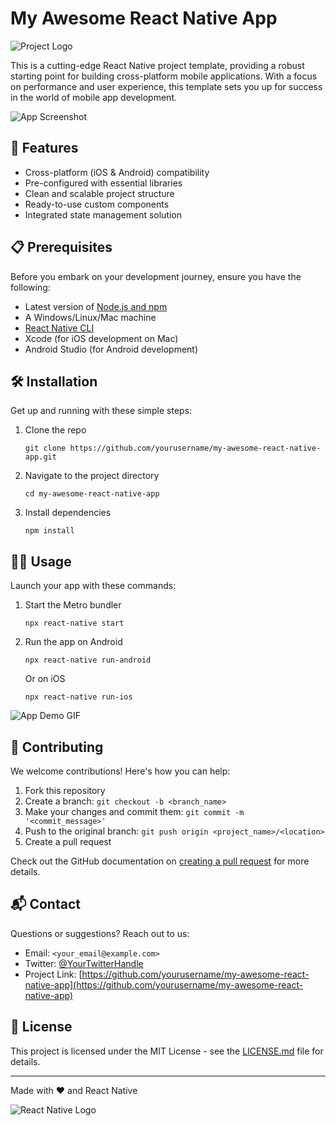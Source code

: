 # My Awesome React Native App

![Project Logo](./images/logo.png)

This is a cutting-edge React Native project template, providing a robust starting point for building cross-platform mobile applications. With a focus on performance and user experience, this template sets you up for success in the world of mobile app development.

![App Screenshot](./images/app-screenshot.png)

## 🚀 Features

- Cross-platform (iOS & Android) compatibility
- Pre-configured with essential libraries
- Clean and scalable project structure
- Ready-to-use custom components
- Integrated state management solution

## 📋 Prerequisites

Before you embark on your development journey, ensure you have the following:

* Latest version of [Node.js and npm](https://nodejs.org/)
* A Windows/Linux/Mac machine
* [React Native CLI](https://reactnative.dev/docs/environment-setup)
* Xcode (for iOS development on Mac)
* Android Studio (for Android development)

## 🛠 Installation

Get up and running with these simple steps:

1. Clone the repo
   ```
   git clone https://github.com/yourusername/my-awesome-react-native-app.git
   ```
2. Navigate to the project directory
   ```
   cd my-awesome-react-native-app
   ```
3. Install dependencies
   ```
   npm install
   ```

## 🏃‍♂️ Usage

Launch your app with these commands:

1. Start the Metro bundler
   ```
   npx react-native start
   ```
2. Run the app on Android
   ```
   npx react-native run-android
   ```
   Or on iOS
   ```
   npx react-native run-ios
   ```

![App Demo GIF](./images/app-demo.gif)

## 🤝 Contributing

We welcome contributions! Here's how you can help:

1. Fork this repository
2. Create a branch: `git checkout -b <branch_name>`
3. Make your changes and commit them: `git commit -m '<commit_message>'`
4. Push to the original branch: `git push origin <project_name>/<location>`
5. Create a pull request

Check out the GitHub documentation on [creating a pull request](https://help.github.com/en/github/collaborating-with-issues-and-pull-requests/creating-a-pull-request) for more details.

## 📬 Contact

Questions or suggestions? Reach out to us:

* Email: `<your_email@example.com>`
* Twitter: [@YourTwitterHandle](https://twitter.com/YourTwitterHandle)
* Project Link: [https://github.com/yourusername/my-awesome-react-native-app](https://github.com/yourusername/my-awesome-react-native-app)

## 📄 License

This project is licensed under the MIT License - see the [LICENSE.md](LICENSE.md) file for details.

---

Made with ❤️ and React Native

![React Native Logo](./images/react-native-logo.png)
